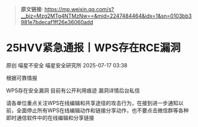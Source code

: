 > **原文链接**: https://mp.weixin.qq.com/s?__biz=Mzg2MTg4NTMzNw==&mid=2247484464&idx=1&sn=0103bb3981e7bdecaf1ff26e36060add

#  25HVV紧急通报丨WPS存在RCE漏洞  
原创 喵星不安全  喵星安全研究所   2025-07-17 03:38  
  
根据可靠情报  
  
WPS存在安全漏洞 目前有公开利用痕迹 漏洞详情后台私信  
  
请各单位重点关注WPS在线编辑和共享途径的攻击行为，在接到进一步通知以前，全面停止所有WPS在线编辑动作和链接分享动作，也不要点击微信群等各种即时通信软件中的在线编辑和分享链接  
  
